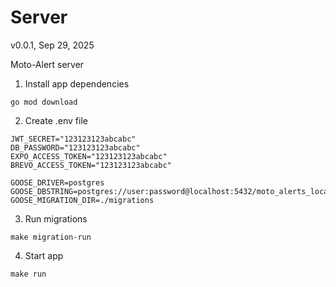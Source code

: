 # Server

v0.0.1, Sep 29, 2025

Moto-Alert server

1. Install app dependencies

```
go mod download
```

2. Create .env file

```
JWT_SECRET="123123123abcabc"
DB_PASSWORD="123123123abcabc"
EXPO_ACCESS_TOKEN="123123123abcabc"
BREVO_ACCESS_TOKEN="123123123abcabc"

GOOSE_DRIVER=postgres
GOOSE_DBSTRING=postgres://user:password@localhost:5432/moto_alerts_local
GOOSE_MIGRATION_DIR=./migrations
```

3. Run migrations

```
make migration-run
```

4. Start app

```
make run
```
